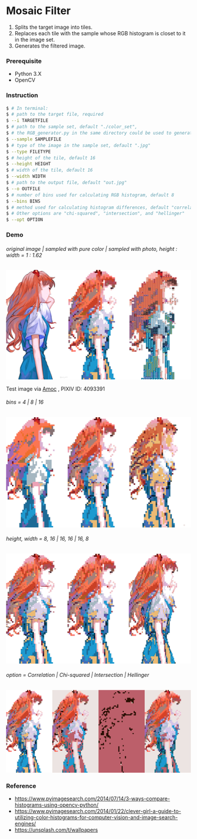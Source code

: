 # Mosaic Filter
1. Splits the target image into tiles.
2. Replaces each tile with the sample whose RGB histogram is closet to it in the image set.
3. Generates the filtered image.

### Prerequisite
- Python 3.X
- OpenCV

### Instruction
```bash
$ # In terminal:
$ # path to the target file, required
$ --i TARGETFILE
$ # path to the sample set, default "./color_set",
$ # the RGB_generator.py in the same directory could be used to generate image based on its color code
$ --sample SAMPLEFILE
$ # type of the image in the sample set, default ".jpg"
$ --type FILETYPE
$ # height of the tile, default 16
$ --height HEIGHT
$ # width of the tile, default 16
$ --width WIDTH
$ # path to the output file, default "out.jpg"
$ --o OUTFILE
$ # number of bins used for calculating RGB histogram, default 8
$ --bins BINS
$ # method used for calculating histogram differences, default "correlation".
$ # Other options are "chi-squared", "intersection", and "hellinger"
$ --opt OPTION
```

### Demo
###### original image | sampled with pure color | sampled with photo, height : width = 1 : 1.62
![Original](./DEMO/sample.jpg)

Test image via
[Amoc](https://www.pixiv.net/en/artworks/81363989)
, PIXIV ID: 4093391

###### bins = 4 | 8 | 16
![bin comparison](./DEMO/bin.jpg)

###### height, width = 8, 16 | 16, 16 | 16, 8
![size comparison](./DEMO/size.jpg)

###### option =  Correlation | Chi-squared | Intersection | Hellinger
![method comparison](./DEMO/option.jpg)

### Reference
- https://www.pyimagesearch.com/2014/07/14/3-ways-compare-histograms-using-opencv-python/
- https://www.pyimagesearch.com/2014/01/22/clever-girl-a-guide-to-utilizing-color-histograms-for-computer-vision-and-image-search-engines/
- https://unsplash.com/t/wallpapers
